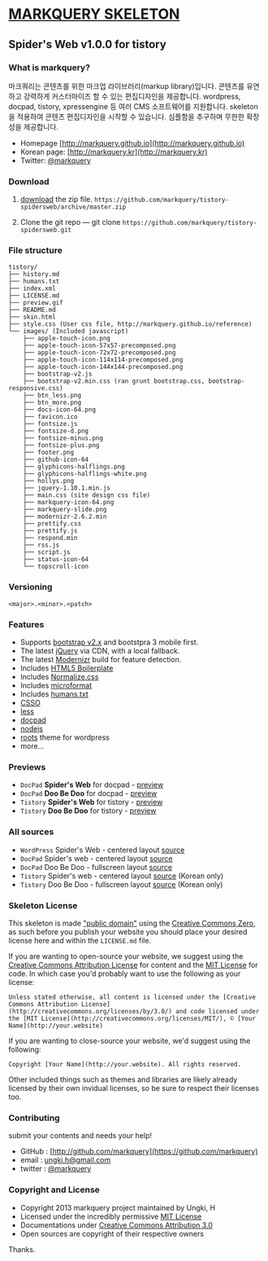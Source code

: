 # [MARKQUERY SKELETON](http://markquery.github.io) 

##  Spider's Web v1.0.0 for tistory

### What is markquery?

마크쿼리는 콘텐츠를 위한 마크업 라이브러리(markup library)입니다. 콘텐츠를 유연하고 강력하게 커스터마이즈 할 수 있는 편집디자인을 제공합니다. wordpress, docpad, tistory, xpressengine 등 여러 CMS 소프트웨어를 지원합니다. skeleton을 적용하여 콘텐츠 편집디자인을 시작할 수 있습니다. 심플함을 추구하며 무한한 확장성을 제공합니다.

* Homepage [http://markquery.github.io](http://markquery.github.io)
* Korean page: [http://markquery.kr](http://markquery.kr)
* Twitter: [@markquery](http://twitter.com/markquery)

### Download

1. [download](https://github.com/markquery/tistory-spidersweb/archive/master.zip)  the zip file.
   `https://github.com/markquery/tistory-spidersweb/archive/master.zip`

2. Clone the git repo — git clone
   `https://github.com/markquery/tistory-spidersweb.git`

### File structure

``` 
tistory/
├── history.md
├── humans.txt
├── index.xml
├── LICENSE.md 
├── preview.gif
├── README.md
├── skin.html
├── style.css (User css file, http://markquery.github.io/reference)
└── images/ (Included javascript)
    ├── apple-touch-icon.png
    ├── apple-touch-icon-57x57-precomposed.png
    ├── apple-touch-icon-72x72-precomposed.png
    ├── apple-touch-icon-114x114-precomposed.png
    ├── apple-touch-icon-144x144-precomposed.png
    ├── bootstrap-v2.js
    ├── bootstrap-v2.min.css (ran grunt bootstrap.css, bootstrap-responsive.css)
    ├── btn_less.png
    ├── btn_more.png
    ├── docs-icon-64.png
    ├── favicon.ico
    ├── fontsize.js
    ├── fontsize-d.png
    ├── fontsize-minus.png
    ├── fontsize-plus.png
    ├── footer.png
    ├── github-icon-64
    ├── glyphicons-halflings.png
    ├── glyphicons-halflings-white.png
    ├── hollys.png
    ├── jquery-1.10.1.min.js
    ├── main.css (site design css file)
    ├── markquery-icon-64.png
    ├── markquery-slide.png
    ├── modernizr-2.6.2.min
    ├── prettify.css
    ├── prettify.js
    ├── respond.min
    ├── rss.js
    ├── script.js
    ├── status-icon-64
    └── topscroll-icon
```

### Versioning

`<major>.<minor>.<patch>`

### Features

* Supports [bootstrap v2.x](https://github.com/twitter/bootstrap) and bootstpra 3 mobile first.
* The latest [jQuery](http://jquery.com/) via CDN, with a local fallback.
* The latest [Modernizr](http://modernizr.com/) build for feature detection.
* Includes [HTML5 Boilerplate](http://html5boilerplate.com/)
* Includes [Normalize.css](http://necolas.github.com/normalize.css/) 
* Includes [microformat](http://microformats.org/)
* Includes [humans.txt](http://humanstxt.org/)
* [CSSO](https://github.com/css/csso)
* [less](http://lesscss.org/)
* [docpad](https://github.com/bevry/docpad)
* [nodejs](https://github.com/joyent/node)
* [roots](https://github.com/retlehs/roots) theme for wordpress
* more...

### Previews

* `DocPad` **Spider's Web** for docpad - [preview](http://markquery.github.io/docpad-spidersweb-preview)
* `DocPad` **Doo Be Doo** for docpad - [preview](http://markquery.github.io/docpad-doobedoo-preview)
* `Tistory` **Spider's Web** for tistory - [preview](http://markquery-spidersweb.tistory.com)
* `Tistory` **Doo Be Doo** for tistory - [preview](http://markquery-doobedoo.tistory.com)

### All sources

* `WordPress` Spider's Web - centered layout [source](https://github.com/markquery/wp-spidersweb)
* `DocPad` Spider's web - centered layout [source](https://github.com/markquery/docpad-spidersweb)
* `DocPad` Doo Be Doo - fullscreen layout [source](https://github.com/markquery/docpad-doobedoo)
* `Tistory` Spider's web - centered layout [source](https://github.com/markquery/tistory-spidersweb) (Korean only)
* `Tistory` Doo Be Doo - fullscreen layout [source](https://github.com/markquery/docpad-doobedoo) (Korean only)

### Skeleton License

This skeleton is made ["public domain"](http://en.wikipedia.org/wiki/Public_domain) using the [Creative Commons Zero](http://creativecommons.org/publicdomain/zero/1.0/), as such before you publish your website you should place your desired license here and within the `LICENSE.md` file.

If you are wanting to open-source your website, we suggest using the [Creative Commons Attribution License](http://creativecommons.org/licenses/by/3.0/) for content and the [MIT License](http://creativecommons.org/licenses/MIT/) for code. In which case you'd probably want to use the following as your license:

	Unless stated otherwise, all content is licensed under the [Creative Commons Attribution License](http://creativecommons.org/licenses/by/3.0/) and code licensed under the [MIT License](http://creativecommons.org/licenses/MIT/), © [Your Name](http://your.website)

If you are wanting to close-source your website, we'd suggest using the following:

	Copyright [Your Name](http://your.website). All rights reserved.

Other included things such as themes and libraries are likely already licensed by their own invidual licenses, so be sure to respect their licenses too.

### Contributing

submit your contents and needs your help!

- GitHub : [http://github.com/markquery](https://github.com/markquery)
- email : ungki.h@gmail.com
- twitter : [@markquery](https://twitter.com/markquery)

### Copyright and License

* Copyright 2013 markquery project maintained by Ungki, H
* Licensed under the incredibly permissive [MIT License](http://markquery.github.io/license)
* Documentations under [Creative Commons Attribution 3.0](http://creativecommons.org/licenses/by/3.0/)
* Open sources are copyright of their respective owners

Thanks.